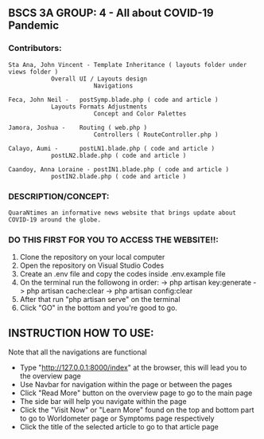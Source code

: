 ## BSCS 3A GROUP: 4 - All about COVID-19 Pandemic


### Contributors: 
	Sta Ana, John Vincent - Template Inheritance ( layouts folder under views folder )
				Overall UI / Layouts design
                            Navigations
                
	Feca, John Neil	-	postSymp.blade.php ( code and article )
				Layouts Formats Adjustments
                            Concept and Color Palettes
                
	Jamora, Joshua -	Routing ( web.php )
                            Controllers ( RouteController.php )
                
	Calayo, Aumi -		postLN1.blade.php ( code and article )
				postLN2.blade.php ( code and article )
                
	Caandoy, Anna Loraine -	postIN1.blade.php ( code and article )
				postIN2.blade.php ( code and article )
				
### DESCRIPTION/CONCEPT: 
	QuaraNtimes an informative news website that brings update about COVID-19 around the globe.
	

### DO THIS FIRST FOR YOU TO ACCESS THE WEBSITE!!:
1. Clone the repository on your local computer
2. Open the repository on Visual Studio Codes
3. Create an .env file and copy the codes inside .env.example file
4. On the terminal run the followong in order:
        -> php artisan key:generate
        -> php artisan cache:clear
        -> php artisan config:clear
6. After that run "php artisan serve" on the terminal
7. Click "GO" in the bottom and you're good to go.


## INSTRUCTION HOW TO USE:
Note that all the navigations are functional

- Type "http://127.0.0.1:8000/index" at the browser, this will lead you to the overview page
- Use Navbar for navigation within the page or between the pages
- Click "Read More" button on the overview page to go to the main page
- The side bar will help you navigate within the page
- Click the "Visit Now" or "Learn More" found on the top and bottom part to go to Worldometer page or Symptoms page respectively
- Click the title of the selected article to go to that article page
